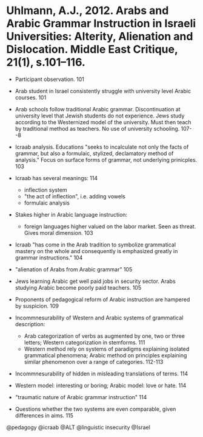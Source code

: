 # Uhlmann, A.J., 2012. Arabs and Arabic Grammar Instruction in Israeli Universities: Alterity, Alienation and Dislocation. Middle East Critique, 21(1), s.101–116.

- Participant observation. 101

- Arab student in Israel consistently struggle with university level Arabic courses. 101

- Arab schools follow traditional Arabic grammar. Discontinuation at university level that Jewish students do not experience. Jews study according to the Westernized model of the university. Must then teach by traditional method as teachers. No use of university schooling. 107--8

- Icraab analysis. Educations "seeks to incalculate not only the facts of grammar, but also a formulaic, stylized, declamatory method of analysis." Focus on surface forms of grammar, not underlying prinicples. 103 

- Icraab has several meanings: 114
    - inflection system
    - "the act of inflection", i.e. adding vowels
    - formulaic analysis

- Stakes higher in Arabic language instruction:
    - foreign languages higher valued on the labor market. Seen as threat. Gives moral dimension. 103

- Icraab "has come in the Arab tradition to symbolize grammatical mastery on the whole and consequently is emphasized greatly in grammar instructions." 104

- "alienation of Arabs from Arabic grammar" 105

- Jews learning Arabic get well paid jobs in security sector. Arabs studying Arabic become poorly paid teachers. 105

- Proponents of pedagogical reform of Arabic instruction are hampered by suspicion. 109

- Incommnesurability of Western and Arabic systems of grammatical description:
    - Arab categorization of verbs as augmented by one, two or three letters; Western categorization in stemforms. 111
    - Western method rely on systems of paradigms explaining isolated grammatical phenomena; Arabic method on principles explaining similar phenomenon over a range of categories. 112-113

- Incommnesurability of hidden in misleading translations of terms. 114

- Western model: interesting or boring; Arabic model: love or hate. 114

- "traumatic nature of Arabic grammar instruction" 114

- Questions whether the two systems are even comparable, given differences in aims. 115

@pedagogy
@icraab
@ALT
@linguistic insecurity
@Israel
